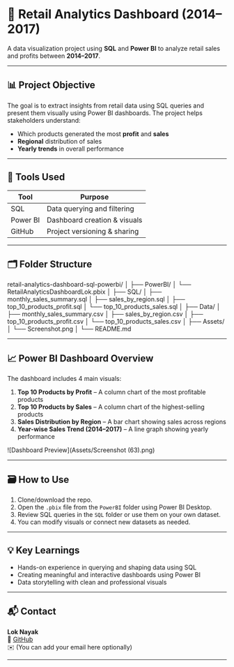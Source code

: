 # 🛒 Retail Analytics Dashboard (2014–2017)

A data visualization project using **SQL** and **Power BI** to analyze retail sales and profits between **2014–2017**.

---

## 📊 Project Objective

The goal is to extract insights from retail data using SQL queries and present them visually using Power BI dashboards. The project helps stakeholders understand:

- Which products generated the most **profit** and **sales**
- **Regional** distribution of sales
- **Yearly trends** in overall performance

---

## 🧰 Tools Used

| Tool        | Purpose                     |
|-------------|-----------------------------|
| SQL         | Data querying and filtering |
| Power BI    | Dashboard creation & visuals |
| GitHub      | Project versioning & sharing |

---

## 🗂️ Folder Structure

retail-analytics-dashboard-sql-powerbi/
│
├── PowerBI/
│ └── RetailAnalyticsDashboardLok.pbix
│
├── SQL/
│ ├── monthly_sales_summary.sql
│ ├── sales_by_region.sql
│ ├── top_10_products_profit.sql
│ └── top_10_products_sales.sql
│
├── Data/
│ ├── monthly_sales_summary.csv
│ ├── sales_by_region.csv
│ ├── top_10_products_profit.csv
│ └── top_10_products_sales.csv
│
├── Assets/
│ └── Screenshot.png
│
└── README.md


---

## 📈 Power BI Dashboard Overview

The dashboard includes 4 main visuals:

1. **Top 10 Products by Profit** – A column chart of the most profitable products  
2. **Top 10 Products by Sales** – A column chart of the highest-selling products  
3. **Sales Distribution by Region** – A bar chart showing sales across regions  
4. **Year-wise Sales Trend (2014–2017)** – A line graph showing yearly performance  

![Dashboard Preview](Assets/Screenshot (63).png)

---

## 🗃️ How to Use

1. Clone/download the repo.
2. Open the `.pbix` file from the `PowerBI` folder using Power BI Desktop.
3. Review SQL queries in the `SQL` folder or use them on your own dataset.
4. You can modify visuals or connect new datasets as needed.

---

## 💡 Key Learnings

- Hands-on experience in querying and shaping data using SQL
- Creating meaningful and interactive dashboards using Power BI
- Data storytelling with clean and professional visuals

---

## 📬 Contact

**Lok Nayak**  
🔗 [GitHub](https://github.com/loknayak)  
✉️ (You can add your email here optionally)

---
